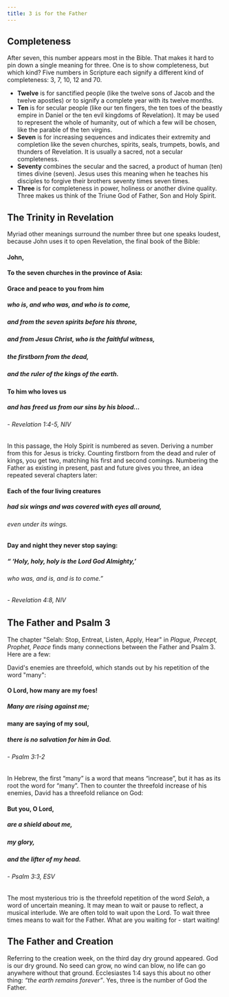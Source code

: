 ```yaml
---
title: 3 is for the Father
---
```


## Completeness

After seven, this number appears most in the Bible. That makes it hard to pin down a single meaning for three. One is to show completeness, but which kind? Five numbers in Scripture each signify a different kind of completeness: 3, 7, 10, 12 and 70. 

  - **Twelve** is for sanctified people (like the twelve sons of Jacob and the twelve apostles) or to signify a complete year with its twelve months.
  - **Ten** is for secular people (like our ten fingers, the ten toes of the beastly empire in Daniel or the ten evil kingdoms of Revelation). It may be used to represent the whole of humanity, out of which a few will be chosen, like the parable of the ten virgins.
  - **Seven** is for increasing sequences and indicates their extremity and completion like the seven churches, spirits, seals, trumpets, bowls, and thunders of Revelation. It is usually a sacred, not a secular completeness.
  - **Seventy** combines the secular and the sacred, a product of human (ten) times divine (seven). Jesus uses this meaning when he teaches his disciples to forgive their brothers seventy times seven times.
  - **Three** is for completeness in power, holiness or another divine quality. Three makes us think of the Triune God of Father, Son and Holy Spirit.

## The Trinity in Revelation

Myriad other meanings surround the number three but one speaks loudest, because John uses it to open Revelation, the final book of the Bible:

#### John,
#### To the seven churches in the province of Asia:
#### Grace and peace to you from him 
##### **who is, and who was, and who is to come**, 
##### and from the seven spirits before his throne, 
##### and from Jesus Christ, who is the faithful witness, 
##### the firstborn from the dead, 
##### and the ruler of the kings of the earth.
#### To him who loves us 
##### and has freed us from our sins by his blood... 
###### - Revelation 1:4-5, NIV

In this passage, the Holy Spirit is numbered as seven. Deriving a number from this for Jesus is tricky. Counting firstborn from the dead and ruler of kings, you get two, matching his first and second comings. Numbering the Father as existing in present, past and future gives you three, an idea repeated several chapters later:

#### Each of the four living creatures 
##### had six wings and was covered with eyes all around, 
###### even under its wings. 
#### Day and night they never stop saying:

##### “ ‘Holy, holy, holy is the Lord God Almighty,’
###### who was, and is, and is to come.” 
###### - Revelation 4:8, NIV

## The Father and Psalm 3

The chapter "Selah: Stop, Entreat, Listen, Apply, Hear" in *Plague, Precept, Prophet, Peace* finds many connections between the Father and Psalm 3. Here are a few:

David's enemies are threefold, which stands out by his repetition of the word "many":

#### O Lord, how **many** are my foes!
#####  **Many** are rising against me;
#### **many** are saying of my soul,
##### there is no salvation for him in God. 
###### - Psalm 3:1-2

In Hebrew, the first “many” is a word that means “increase”, but it has as its root the
word for “many”. Then to counter the threefold increase of his enemies, David has a
threefold reliance on God:

#### But you, O Lord, 
##### are a shield about me,
##### my glory, 
##### and the lifter of my head.
###### - Psalm 3:3, ESV

The most mysterious trio is the threefold repetition of the word *Selah*, a word of
uncertain meaning. It may mean to wait or pause to reflect, a musical interlude. We are often told to wait upon the Lord. To wait three times means to wait for the Father. What are you waiting for - start waiting!

## The Father and Creation

Referring to the creation week, on the third day dry ground appeared. God is our dry ground. No seed can grow, no wind can blow, no life can go anywhere without that ground. Ecclesiastes 1:4 says this about no other thing: *“the earth remains forever”*. Yes, three is the number of God the Father.

